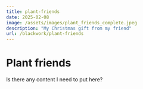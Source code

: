 ```yaml
---
title: plant-friends
date: 2025-02-08
image: /assets/images/plant_friends_complete.jpeg
description: "My Christmas gift from my friend"
url: /blackwork/plant-friends
---
```


# Plant friends

Is there any content I need to put here?
